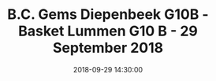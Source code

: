 ---
layout: album
title:  B.C. Gems Diepenbeek G10B - Basket Lummen G10 B - 29 September 2018
description: De allereerste competitie wedstrijd van onze G10B.
date: 2018-09-29 14:30:00
cover: /albums/2018-09-29-Gems-Diepenbeek-G10B-Basket-Lummen-G10B/thumbnails/20180929-BBCL-Diepenbeek-22.JPG
pagination: 
  enabled: true
  images: true
  imageLayout: image
  itemsPerPage: 64
---